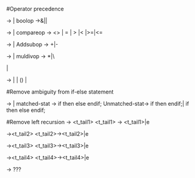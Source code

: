 #Operator precedence

<expr1> -> <expr1> <boolop> <Term1> | <Term1>
boolop ->&||

<Term1>-><Term1> <compareop> <Term2> | <Term2>
compareop  -> <> | = | > |< |>=|<=
	
<Term2>-><Term2> <addsubop> <Term3> | <Term3>
Addsubop -> +|-

<Term3>-> <Term3> <muldivop> <factor>| <factor>
muldivop -> *|\

<factor-> <type> | <const>
	
<Expr> -> <const>|<lvalue> | (<expr1>) | <expr1>

#Remove ambiguity from if-else statement

<stat>-> <matched-stat> | <unmatched-stat>
matched-stat -> if <expr> then <matched-stat> else <matched-stat>endif;
Unmatched-stat-> if <expr> then <stat-seq> endif;| if<expr> then <matched-stmt> else <unmatched-stat> endif;

#Remove left recursion
<expr1> -> <term1> <t_tail1>
<t_tail1> -> <boolop><term1><t_tail1>|e

<term1>-><term2><t_tail2>
<t_tail2>-><compareop><term2><t_tail2>|e

<term2>-><term3><t_tail3>
<t_tail3>-><addsubop><term3><t_tail3>|e

<term3>-><factor><t_tail4>
<t_tail4>-><muldivop><factor><t_tail4>|e

<Expr> -> <expr> <binary-operator> <expr> ???
